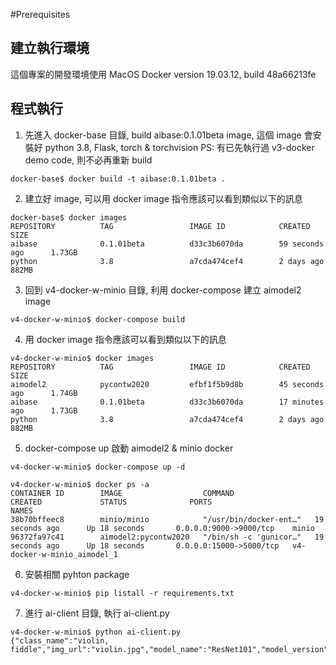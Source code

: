 #Prerequisites
## 建立執行環境
這個專案的開發環境使用 MacOS Docker version 19.03.12, build 48a66213fe

## 程式執行
1. 先進入 docker-base 目錄, build aibase:0.1.01beta image, 這個 image 會安裝好 python 3.8, Flask, torch &
torchvision
PS: 有已先執行過 v3-docker demo code, 則不必再重新 build
```shell script
docker-base$ docker build -t aibase:0.1.01beta .
```

2. 建立好 image, 可以用 docker image 指令應該可以看到類似以下的訊息
```shell script
docker-base$ docker images
REPOSITORY          TAG                 IMAGE ID            CREATED             SIZE
aibase              0.1.01beta          d33c3b6070da        59 seconds ago      1.73GB
python              3.8                 a7cda474cef4        2 days ago          882MB
```

3. 回到 v4-docker-w-minio 目錄, 利用 docker-compose 建立 aimodel2 image
```shell script
v4-docker-w-minio$ docker-compose build
```

4. 用 docker image 指令應該可以看到類似以下的訊息
```shell script
v4-docker-w-minio$ docker images
REPOSITORY          TAG                 IMAGE ID            CREATED             SIZE
aimodel2            pycontw2020         efbf1f5b9d8b        45 seconds ago      1.74GB
aibase              0.1.01beta          d33c3b6070da        17 minutes ago      1.73GB
python              3.8                 a7cda474cef4        2 days ago          882MB
```

5. docker-compose up 啟動 aimodel2 & minio docker
```shell script
v4-docker-w-minio$ docker-compose up -d
```
```shell script
v4-docker-w-minio$ docker ps -a
CONTAINER ID        IMAGE                  COMMAND                  CREATED             STATUS              PORTS                     NAMES
38b70bffeec8        minio/minio            "/usr/bin/docker-ent…"   19 seconds ago      Up 18 seconds       0.0.0.0:9000->9000/tcp    minio
96372fa97c41        aimodel2:pycontw2020   "/bin/sh -c 'gunicor…"   19 seconds ago      Up 18 seconds       0.0.0.0:15000->5000/tcp   v4-docker-w-minio_aimodel_1
```

6. 安裝相關 pyhton package
```shell script
v4-docker-w-minio$ pip listall -r requirements.txt 
```

7. 進行 ai-client 目錄, 執行 ai-client.py
```shell script
v4-docker-w-minio$ python ai-client.py 
{"class_name":"violin, fiddle","img_url":"violin.jpg","model_name":"ResNet101","model_version":1.0,"percentage":99.7668685913086,"status":"success","status_code":200}
```